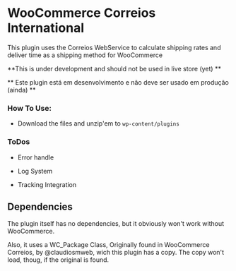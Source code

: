 # WooCommerce Correios International

This plugin uses the Correios WebService to calculate shipping rates and deliver time
as a shipping method for WooCommerce

**This is under development and should not be used in live store (yet) **

** Este plugin está em desenvolvimento e não deve ser usado em produção (ainda) **

### How To Use:

- Download the files and unzip'em to `wp-content/plugins`

### ToDos

- Error handle

- Log System

- Tracking Integration

## Dependencies

The plugin itself has no dependencies, but it obviously won't work without WooCommerce.

Also, it uses a WC_Package Class, Originally found in WooCommerce Correios, by @claudiosmweb,
wich this plugin has a copy. The copy won't load, thoug, if the original is found.